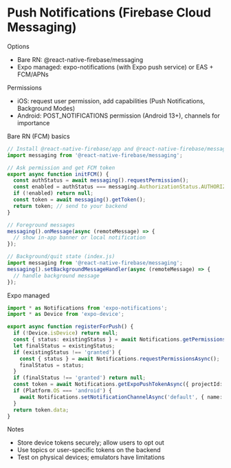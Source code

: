 # Push Notifications (Firebase Cloud Messaging)

Options
- Bare RN: @react-native-firebase/messaging
- Expo managed: expo-notifications (with Expo push service) or EAS + FCM/APNs

Permissions
- iOS: request user permission, add capabilities (Push Notifications, Background Modes)
- Android: POST_NOTIFICATIONS permission (Android 13+), channels for importance

Bare RN (FCM) basics
```ts
// Install @react-native-firebase/app and @react-native-firebase/messaging
import messaging from '@react-native-firebase/messaging';

// Ask permission and get FCM token
export async function initFCM() {
  const authStatus = await messaging().requestPermission();
  const enabled = authStatus === messaging.AuthorizationStatus.AUTHORIZED || authStatus === messaging.AuthorizationStatus.PROVISIONAL;
  if (!enabled) return null;
  const token = await messaging().getToken();
  return token; // send to your backend
}

// Foreground messages
messaging().onMessage(async (remoteMessage) => {
  // show in-app banner or local notification
});

// Background/quit state (index.js)
import messaging from '@react-native-firebase/messaging';
messaging().setBackgroundMessageHandler(async (remoteMessage) => {
  // handle background message
});
```

Expo managed
```ts
import * as Notifications from 'expo-notifications';
import * as Device from 'expo-device';

export async function registerForPush() {
  if (!Device.isDevice) return null;
  const { status: existingStatus } = await Notifications.getPermissionsAsync();
  let finalStatus = existingStatus;
  if (existingStatus !== 'granted') {
    const { status } = await Notifications.requestPermissionsAsync();
    finalStatus = status;
  }
  if (finalStatus !== 'granted') return null;
  const token = await Notifications.getExpoPushTokenAsync({ projectId: 'YOUR-PROJECT-ID' });
  if (Platform.OS === 'android') {
    await Notifications.setNotificationChannelAsync('default', { name: 'default', importance: Notifications.AndroidImportance.DEFAULT });
  }
  return token.data;
}
```

Notes
- Store device tokens securely; allow users to opt out
- Use topics or user-specific tokens on the backend
- Test on physical devices; emulators have limitations
